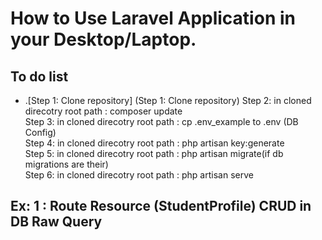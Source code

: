 # How to Use Laravel Application in your Desktop/Laptop.

## To do list
* .[Step 1: Clone repository] (Step 1: Clone repository)
Step 2: in cloned direcotry root path : composer update<br>
Step 3: in cloned direcotry root path : cp .env_example to .env (DB Config)<br>
Step 4: in cloned direcotry root path : php artisan key:generate<br>
Step 5: in cloned direcotry root path : php artisan migrate(if db migrations are their)<br>
Step 6: in cloned direcotry root path : php artisan serve<br>


## Ex: 1 : Route Resource (StudentProfile) CRUD in DB Raw Query



